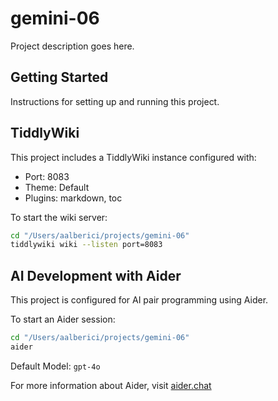 # gemini-06

Project description goes here.

## Getting Started

Instructions for setting up and running this project.

## TiddlyWiki

This project includes a TiddlyWiki instance configured with:
- Port: 8083
- Theme: Default
- Plugins: markdown, toc

To start the wiki server:
```bash
cd "/Users/aalberici/projects/gemini-06"
tiddlywiki wiki --listen port=8083
```

## AI Development with Aider

This project is configured for AI pair programming using Aider.

To start an Aider session:
```bash
cd "/Users/aalberici/projects/gemini-06"
aider
```

Default Model: `gpt-4o`

For more information about Aider, visit [aider.chat](https://aider.chat)
